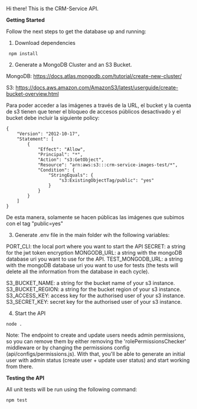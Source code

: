 Hi there! This is the CRM-Service API.

**Getting Started**

Follow the next steps to get the database up and running:

1. Download dependencies

``` npm install```

2. Generate a MongoDB Cluster and an S3 Bucket.

MongoDB:
https://docs.atlas.mongodb.com/tutorial/create-new-cluster/

S3:
https://docs.aws.amazon.com/AmazonS3/latest/userguide/create-bucket-overview.html

Para poder acceder a las imágenes a través de la URL, el bucket y la cuenta de s3 tienen que tener el bloqueo de accesos públicos desactivado y el bucket debe incluir la siguiente policy:

```
{
    "Version": "2012-10-17",
    "Statement": [
        {
            "Effect": "Allow",
            "Principal": "*",
            "Action": "s3:GetObject",
            "Resource": "arn:aws:s3:::crm-service-images-test/*",
            "Condition": {
                "StringEquals": {
                    "s3:ExistingObjectTag/public": "yes"
                }
            }
        }
    ]
}
```

De esta manera, solamente se hacen públicas las imágenes que subimos con el tag "public=yes"

3. Generate .env file in the main folder wih the following variables:

PORT_CLI: the local port where you want to start the API
SECRET: a string for the jwt token encryption
MONGODB_URL: a string with the mongoDB database uri you want to use for the API.
TEST_MONGODB_URL: a string with the mongoDB database uri you want to use for tests (the tests will delete all the information from the database in each cycle).

S3_BUCKET_NAME: a string for the bucket name of your s3 instance.
S3_BUCKET_REGION: a string for the bucket region of your s3 instance.
S3_ACCESS_KEY: access key for the authorised user of your s3 instance.
S3_SECRET_KEY: secret key for the authorised user of your s3 instance.

4. Start the API

``` node . ```

Note: The endpoint to create and update users needs admin permissions, so you can remove them by either removing the 'rolePermissionsChecker' middleware or by changing the permissions config (api/configs/permissions.js). With that, you'll be able to generate an initial user with admin status (create user + update user status) and start working from there.


**Testing the API**

All unit tests will be run using the following command:

``` npm test ```
